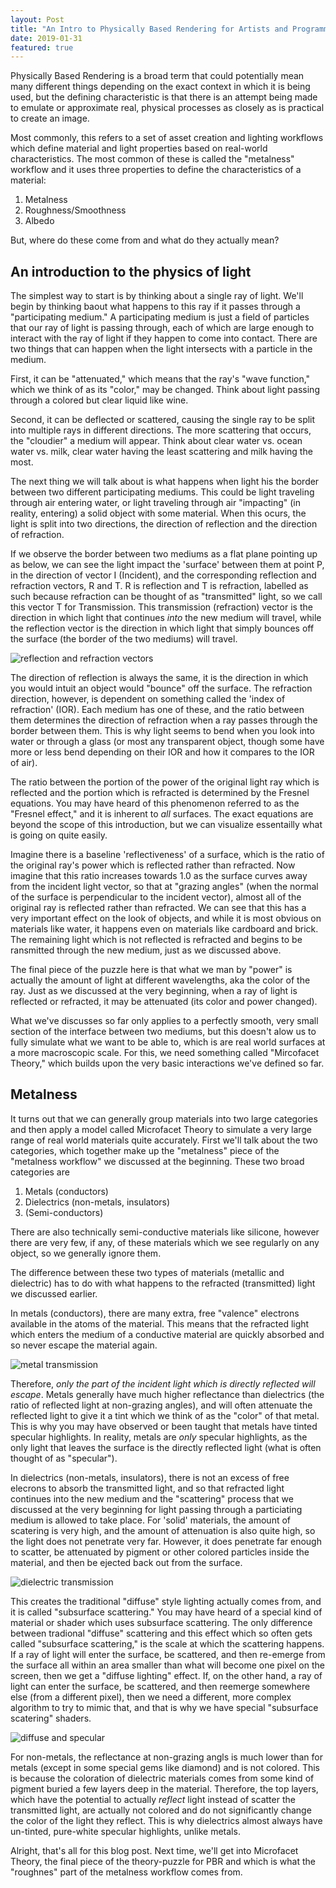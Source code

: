 ```yaml
---
layout: Post
title: "An Intro to Physically Based Rendering for Artists and Programmers - Part 1"
date: 2019-01-31
featured: true
---
```


Physically Based Rendering is a broad term that could potentially mean many different things depending on the exact context in which it is being used, but the defining characteristic is that there is an attempt being made to emulate or approximate real, physical processes as closely as is practical to create an image.

Most commonly, this refers to a set of asset creation and lighting workflows which define material and light properties based on real-world characteristics. The most common of these is called the "metalness" workflow and it uses three properties to define the characteristics of a material:

1. Metalness
1. Roughness/Smoothness
1. Albedo

But, where do these come from and what do they actually mean?

## An introduction to the physics of light

The simplest way to start is by thinking about a single ray of light. We'll begin by thinking baout what happens to this ray if it passes through a "participating medium." A participating medium is just a field of particles that our ray of light is passing through, each of which are large enough to interact with the ray of light if they happen to come into contact. There are two things that can happen when the light intersects with a particle in the medium.

First, it can be "attenuated," which means that the ray's "wave function," which we think of as its "color," may be changed. Think about light passing through a colored but clear liquid like wine.

Second, it can be deflected or scattered, causing the single ray to be split into multiple rays in different directions. The more scattering that occurs, the "cloudier" a medium will appear. Think about clear water vs. ocean water vs. milk, clear water having the least scattering and milk having the most.

The next thing we will talk about is what happens when light his the border between two different participating mediums. This could be light traveling through air entering water, or light traveling through air "impacting" (in reality, entering) a solid object with some material. When this ocurs, the light is split into two directions, the direction of reflection and the direction of refraction.

If we observe the border between two mediums as a flat plane pointing up as below, we can see the light impact the 'surface' between them at point P, in the direction of vector I (Incident), and the corresponding reflection and refraction vectors, R and T. R is reflection and T is refraction, labelled as such because refraction can be thought of as "transmitted" light, so we call this vector T for Transmission. This transmission (refraction) vector is the direction in which light that continues *into* the new medium will travel, while the reflection vector is the direction in which light that simply bounces off the surface (the border of the two mediums) will travel.

![reflection and refraction vectors](/assets/img/graphics/refraf.png)

The direction of reflection is always the same, it is the direction in which you would intuit an object would "bounce" off the surface. The refraction direction, however, is dependent on something called the 'index of refraction' (IOR). Each medium has one of these, and the ratio between them determines the direction of refraction when a ray passes through the border between them. This is why light seems to bend when you look into water or through a glass (or most any transparent object, though some have more or less bend depending on their IOR and how it compares to the IOR of air).

The ratio between the portion of the power of the original light ray which is reflected and the portion which is refracted is determined by the Fresnel equations. You may have heard of this phenomenon referred to as the "Fresnel effect," and it is inherent to *all* surfaces. The exact equations are beyond the scope of this introduction, but we can visualize essentailly what is going on quite easily.

Imagine there is a baseline 'reflectiveness' of a surface, which is the ratio of the original ray's power which is reflected rather than refracted. Now imagine that this ratio increases towards 1.0 as the surface curves away from the incident light vector, so that at "grazing angles" (when the normal of the surface is perpendicular to the incident vector), almost all of the original ray is reflected rather than refracted. We can see that this has a very important effect on the look of objects, and while it is most obvious on materials like water, it happens even on materials like cardboard and brick. The remaining light which is not reflected is refracted and begins to be ransmitted through the new medium, just as we discussed above.

The final piece of the puzzle here is that what we man by "power" is actually the amount of light at different wavelengths, aka the color of the ray. Just as we discussed at the very beginning, when a ray of light is reflected or refracted, it may be attenuated (its color and power changed).

What we've discusses so far only applies to a perfectly smooth, very small section of the interface between two mediums, but this doesn't alow us to fully simulate what we want to be able to, which is are real world surfaces at a more macroscopic scale. For this, we need something called "Mircofacet Theory," which builds upon the very basic interactions we've defined so far.

## Metalness

It turns out that we can generally group materials into two large categories and then apply a model called Microfacet Theory to simulate a very large range of real world materials quite accurately. First we'll talk about the two categories, which together make up the "metalness" piece of the "metalness workflow" we discussed at the beginning. These two broad categories are

1. Metals (conductors)
1. Dielectrics (non-metals, insulators)
1. (Semi-conductors)

There are also technically semi-conductive materials like silicone, however there are very few, if any, of these materials which we see regularly on any object, so we generally ignore them.

The difference between these two types of materials (metallic and dielectric) has to do with what happens to the refracted (transmitted) light we discussed earlier.

In metals (conductors), there are many extra, free "valence" electrons available in the atoms of the material. This means that the refracted light which enters the medium of a conductive material are quickly absorbed and so never escape the material again.

![metal transmission](/assets/img/graphics/metal-trans.png)

Therefore, *only the part of the incident light which is directly reflected will escape*. Metals generally have much higher reflectance than dielectrics (the ratio of reflected light at non-grazing angles), and will often attenuate the reflected light to give it a tint which we think of as the "color" of that metal. This is why you may have observed or been taught that metals have tinted specular highlights. In reality, metals are *only* specular highlights, as the only light that leaves the surface is the directly reflected light (what is often thought of as "specular").

In dielectrics (non-metals, insulators), there is not an excess of free elecrons to absorb the transmitted light, and so that refracted light continues into the new medium and the "scattering" process that we discussed at the very beginning for light passing through a particiating medium is allowed to take place. For 'solid' materials, the amount of scatering is very high, and the amount of attenuation is also quite high, so the light does not penetrate very far. However, it does penetrate far enough to scatter, be attenuated by pigment or other colored particles inside the material, and then be ejected back out from the surface.

![dielectric transmission](/assets/img/graphics/dielecric-trans.png)

This creates the traditional "diffuse" style lighting actually comes from, and it is called "subsurface scattering." You may have heard of a special kind of material or shader which uses subsurface scattering. The only difference between tradional "diffuse" scattering and this effect which so often gets called "subsurface scattering," is the scale at which the scattering happens. If a ray of light will enter the surface, be scattered, and then re-emerge from the surface all within an area smaller than what will become one pixel on the screen, then we get a "diffuse lighting" effect. If, on the other hand, a ray of light can enter the surface, be scattered, and then reemerge somewhere else (from a different pixel), then we need a different, more complex algorithm to try to mimic that, and that is why we have special "subsurface scatering" shaders.

![diffuse and specular](/assets/img/graphics/diffspec.png)

For non-metals, the reflectance at non-grazing angls is much lower than for metals (except in some special gems like diamond) and is not colored. This is because the coloration of dielectric materials comes from some kind of pigment buried a few layers deep in the material. Therefore, the top layers, which have the potential to actually *reflect* light instead of scatter the transmitted light, are actually not colored and do not significantly change the color of the light they reflect. This is why dielectrics almost always have un-tinted, pure-white specular highlights, unlike metals.

Alright, that's all for this blog post. Next time, we'll get into Microfacet Theory, the final piece of the theory-puzzle for PBR and which is what the "roughnes" part of the metalness workflow comes from.